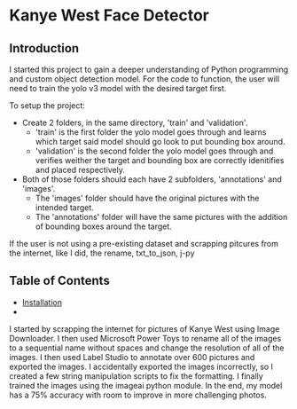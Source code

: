 # Kanye West Face Detector

## Introduction

I started this project to gain a deeper understanding of Python programming and custom object detection model. For the code to function, the user will need to train the yolo v3 model with the desired target first. 

To setup the project:
- Create 2 folders, in the same directory, 'train' and 'validation'.
  - 'train' is the first folder the yolo model goes through and learns which target said model should go look to put bounding box around.
  - 'validation' is the second folder the yolo model goes through and verifies weither the target and bounding box are correctly idenitifies and placed respectively.
- Both of those folders should each have 2 subfolders, 'annotations' and 'images'.
  - The 'images' folder should have the original pictures with the intended target.
  - The 'annotations' folder will have the same pictures with the addition of bounding boxes around the target.

If the user is not using a pre-existing dataset and scrapping pitcures from the internet, like I did, the rename, txt_to_json, j-py

## Table of Contents

- [Installation](#installation)
- 

I started by scrapping the internet for pictures of Kanye West using Image Downloader. I then used Microsoft Power Toys to rename all of the images to a sequential name without spaces and change the resolution of all of the images. I then used Label Studio to annotate over 600 pictures and exported the images. I accidentally exported the images incorrectly, so I created a few string manipulation scripts to fix the formatting. I finally trained the images using the imageai python module. In the end, my model has a 75% accuracy with room to improve in more challenging photos. 
